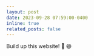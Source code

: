```yaml
---
layout: post
date: 2023-09-28 07:59:00-0400
inline: true
related_posts: false
---
```


Build up this website! :tada: :smile:
